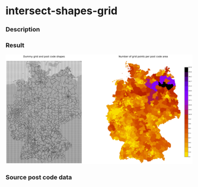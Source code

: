 # intersect-shapes-grid

### Description

### Result
![Alt text](result.png?raw=true "Title")

### Source post code data
